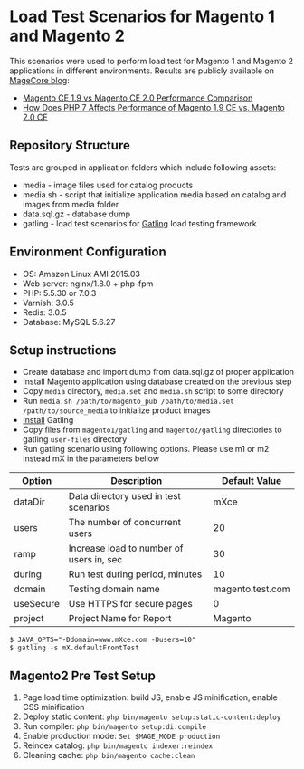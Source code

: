 # Load Test Scenarios for Magento 1 and Magento 2

This scenarios were used to perform load test for Magento 1 and Magento 2 applications in different environments.
Results are publicly available on [MageCore blog](https://www.magecore.com/blog):

- [Magento CE 1.9 vs Magento CE 2.0 Performance Comparison](https://www.magecore.com/blog/news/magento-ce-1-9-vs-magento-ce-2-0-performance-comparison)
- [How Does PHP 7 Affects Performance of Magento 1.9 CE vs. Magento 2.0 CE](https://www.magecore.com/blog/news/php-7-affects-performance-magento-1-9-ce-vs-magento-2-0-ce)

## Repository Structure

Tests are grouped in application folders which include following assets:
- media - image files used for catalog products
- media.sh - script that initialize application media based on catalog and images from media folder
- data.sql.gz - database dump
- gatling - load test scenarios for [Gatling](http://gatling.io/) load testing framework

## Environment Configuration

- OS: Amazon Linux AMI 2015.03
- Web server: nginx/1.8.0 + php-fpm
- PHP: 5.5.30 or 7.0.3
- Varnish: 3.0.5
- Redis: 3.0.5
- Database: MySQL 5.6.27

## Setup instructions

- Create database and import dump from data.sql.gz of proper application
- Install Magento application using database created on the previous step
- Copy ``media`` directory, ``media.set`` and ``media.sh`` script to some directory
- Run ``media.sh /path/to/magento_pub /path/to/media.set /path/to/source_media`` to initialize product images
- [Install](http://gatling.io/docs/2.2.0/quickstart.html#installing) Gatling
- Copy files from `magento1/gatling` and `magento2/gatling` directories to gatling `user-files` directory
- Run gatling scenario using following options. Please use m1 or m2 instead mX in the parameters bellow

| Option | Description | Default Value |
| --- | --- | --- |
| dataDir | Data directory used in test scenarios | mXce |
| users | The number of concurrent users | 20 |
| ramp | Increase load to number of users in, sec | 30 |
| during | Run test during period, minutes | 10 |
| domain | Testing domain name | magento.test.com |
| useSecure | Use HTTPS for secure pages | 0 |
| project | Project Name for Report | Magento |

```console
$ JAVA_OPTS="-Ddomain=www.mXce.com -Dusers=10"
$ gatling -s mX.defaultFrontTest
```

## Magento2 Pre Test Setup

1. Page load time optimization: build JS, enable JS minification, enable CSS minification
2. Deploy static content: ``php bin/magento setup:static-content:deploy``
3. Run compiler: ``php bin/magento setup:di:compile``
4. Enable production mode: ``Set $MAGE_MODE production`` 
5. Reindex catalog: ``php bin/magento indexer:reindex``
6. Cleaning cache: ``php bin/magento cache:clean``

